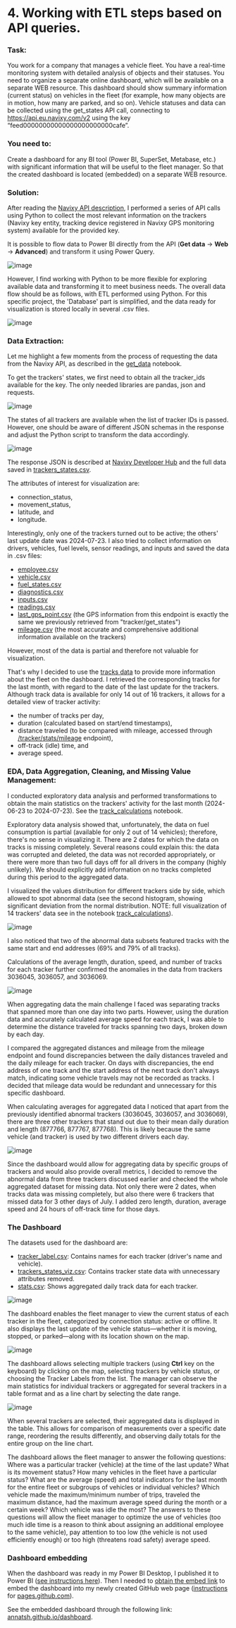 # 4. Working with ETL steps based on API queries.

### Task: 

You work for a company that manages a vehicle fleet. You have a real-time monitoring system with detailed analysis of objects and their statuses. You need to organize a separate online dashboard, which will be available on a separate WEB resource. This dashboard should show summary information (current status) on vehicles in the fleet (for example, how many objects are in motion, how many are parked, and so on). Vehicle statuses and data can be collected using the get_states API call, connecting to https://api.eu.navixy.com/v2 using the key “feed00000000000000000000000cafe”.

### You need to:

Create a dashboard for any BI tool (Power BI, SuperSet, Metabase, etc.) with significant information that will be useful to the fleet manager. So that the created dashboard is located (embedded) on a separate WEB resource.

### Solution:

After reading the [Navixy API description](https://developers.navixy.com/backend-api/getting-started/introduction/), I performed a series of API calls using Python to collect the most relevant information on the trackers (Navixy key entity, tracking device registered in Navixy GPS monitoring system) available for the provided key. 

It is possible to flow data to Power BI directly from the API (**Get data** -> **Web** -> **Advanced**) and transform it using Power Query.

![image](api_to_powerbi0.jpg)

However, I find working with Python to be more flexible for exploring available data and transforming it to meet business needs. The overall data flow should be as follows, with ETL performed using Python. For this specific project, the 'Database' part is simplified, and the data ready for visualization is stored locally in several .csv files.

![image](navixy_dataflow.drawio.png)

### Data Extraction:

Let me highlight a few moments from the process of requesting the data from the Navixy API, as described in the [get_data](get_data.ipynb) notebook. 

To get the trackers' states, we first need to obtain all the tracker_ids available for the key. The only needed libraries are pandas, json and requests.

![image](api_call_example.jpg)

The states of all trackers are available when the list of tracker IDs is passed. However, one should be aware of different JSON schemas in the response and adjust the Python script to transform the data accordingly.

![image](api_call_example2.jpg)

The response JSON is described at [Navixy Developer Hub](https://developers.navixy.com/backend-api/resources/tracking/tracker/#get_states) and the full data saved in [trackers_states.csv](../data/trackers_states.csv).

The attributes of interest for visualization are: 
- connection_status,
- movement_status,
- latitude, and
- longitude.

Interestingly, only one of the trackers turned out to be active; the others' last update date was 2024-07-23. I also tried to collect information on drivers, vehicles, fuel levels, sensor readings, and inputs and saved the data in .csv files:
- [employee.csv](../data/employee.csv)
- [vehicle.csv](../data/vehicle.csv)
- [fuel_states.csv](../data/fuel_states.csv)
- [diagnostics.csv](../data/diagnostics.csv)
- [inputs.csv](../data/inputs.csv)
- [readings.csv](../data/readings.csv)
- [last_gps_point.csv](../data/last_gps_point.csv) (the GPS information from this endpoint is exactly the same we previously retrieved from "tracker/get_states")
- [mileage.csv](../data/mileage.csv) (the most accurate and comprehensive additional information available on the trackers)

However, most of the data is partial and therefore not valuable for visualization.

That's why I decided to use the [tracks data](https://developers.navixy.com/backend-api/resources/tracking/track/#list) to provide more information about the fleet on the dashboard. I retrieved the corresponding tracks for the last month, with regard to the date of the last update for the trackers. Although track data is available for only 14 out of 16 trackers, it allows for a detailed view of tracker activity: 
- the number of tracks per day,
- duration (calculated based on start/end timestamps),
- distance traveled (to be compared with mileage, accessed through [/tracker/stats/mileage](https://developers.navixy.com/backend-api/resources/tracking/tracker/stats/stats_mileage/) endpoint),
- off-track (idle) time, and
- average speed.

### EDA, Data Aggregation, Cleaning, and Missing Value Management:

I conducted exploratory data analysis and performed transformations to obtain the main statistics on the trackers' activity for the last month (2024-06-23 to 2024-07-23). See the [track_calculations](track_calculations.ipynb) notebook. 

Exploratory data analysis showed that, unfortunately, the data on fuel consumption is partial (available for only 2 out of 14 vehicles); therefore, there's no sense in visualizing it. There are 2 dates for which the data on tracks is missing completely. Several reasons could explain this: the data was corrupted and deleted, the data was not recorded appropriately, or there were more than two full days off for all drivers in the company (highly unlikely). We should explicitly add information on no tracks completed during this period to the aggregated data.

I visualized the values distribution for different trackers side by side, which allowed to spot abnormal data (see the second histogram, showing significant deviation from the normal distribution. NOTE: full visualization of 14 trackers' data see in the notebook [track_calculations](track_calculations.ipynb)). 

![image](eda_histograms.jpg)

I also noticed that two of the abnormal data subsets featured tracks with the same start and end addresses (69% and 79% of all tracks).

Calculations of the average length, duration, speed, and number of tracks for each tracker further confirmed the anomalies in the data from trackers 3036045, 3036057, and 3036069.

![image](eda_averages.jpg)

When aggregating data the main challenge I faced was separating tracks that spanned more than one day into two parts. However, using the duration data and accurately calculated average speed for each track, I was able to determine the distance traveled for tracks spanning two days, broken down by each day.

I compared the aggregated distances and mileage from the mileage endpoint and found discrepancies between the daily distances traveled and the daily mileage for each tracker. On days with discrepancies, the end address of one track and the start address of the next track don't always match, indicating some vehicle travels may not be recorded as tracks. I decided that mileage data would be redundant and unnecessary for this specific dashboard.

When calculating averages for aggregated data I noticed that apart from the previously identified abnormal trackers (3036045, 3036057, and 3036069), there are three other trackers that stand out due to their mean daily duration and length (877766, 877767, 877768). This is likely because the same vehicle (and tracker) is used by two different drivers each day.

![image](agg_averages.jpg)

Since the dashboard would allow for aggregating data by specific groups of trackers and would also provide overall metrics, I decided to remove the abnormal data from three trackers discussed earlier and checked the whole aggregated dataset for missing data. Not only there were 2 dates, when tracks data was missing completely, but also there were 6 trackers that missed data for 3 other days of July. I added zero length, duration, average speed and 24 hours of off-track time for those days.

### The Dashboard

The datasets used for the dashboard are:

- [tracker_label.csv](../data/tracker_label.csv): Contains names for each tracker (driver's name and vehicle).
- [trackers_states_viz.csv](../data/trackers_states_viz.csv): Contains tracker state data with unnecessary attributes removed.
- [stats.csv](../data/stats.csv): Shows aggregated daily track data for each tracker.

![image](dashboard_full.jpg)

The dashboard enables the fleet manager to view the current status of each tracker in the fleet, categorized by connection status: active or offline. It also displays the last update of the vehicle status—whether it is moving, stopped, or parked—along with its location shown on the map.

![image](dashboard_selection.jpg)

The dashboard allows selecting multiple trackers (using **Ctrl** key on the keyboard) by clicking on the map, selecting trackers by vehicle status, or choosing the Tracker Labels from the list. The manager can observe the main statistics for individual trackers or aggregated for several trackers in a table format and as a line chart by selecting the date range.

![image](dashboard_compare.jpg)

When several trackers are selected, their aggregated data is displayed in the table. This allows for comparison of measurements over a specific date range, reordering the results differently, and observing daily totals for the entire group on the line chart.

The dashboard allows the fleet manager to answer the following questions: Where was a particular tracker (vehicle) at the time of the last update? What is its movement status? How many vehicles in the fleet have a particular status?
What are the average (speed) and total indicators for the last month for the entire fleet or subgroups of vehicles or individual vehicles?
Which vehicle made the maximum/minimum number of trips, traveled the maximum distance, had the maximum average speed during the month or a certain week? Which vehicle was idle the most?
The answers to these questions will allow the fleet manager to optimize the use of vehicles (too much idle time is a reason to think about assigning an additional employee to the same vehicle), pay attention to too low (the vehicle is not used efficiently enough) or too high (threatens road safety) average speed.

### Dashboard embedding

When the dashboard was ready in my Power BI Desktop, I published it to Power BI ([see instructions here](https://learn.microsoft.com/en-us/power-bi/create-reports/desktop-upload-desktop-files)).
Then I needed to [obtain the embed link](https://learn.microsoft.com/en-us/power-bi/collaborate-share/service-publish-to-web) to embed the dashboard into my newly created GitHub web page ([instructions](https://docs.github.com/en/pages/getting-started-with-github-pages/creating-a-github-pages-site) for [pages.github.com](https://pages.github.com/)).

See the embedded dashboard through the following link: [annatsh.github.io/dashboard](https://annatsh.github.io/dashboard/).
